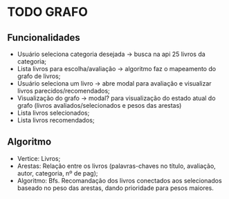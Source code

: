 # TODO GRAFO

## Funcionalidades

- Usuário seleciona categoria desejada -> busca na api 25 livros da categoria;
- Lista livros para escolha/avaliação -> algoritmo faz o mapeamento do grafo de livros;
- Usuário seleciona um livro -> abre modal para avaliação e visualizar livros parecidos/recomendados;
- Visualização do grafo -> modal? para visualização do estado atual do grafo (livros avaliados/selecionados e pesos das arestas)
- Lista livros selecionados;
- Lista livros recomendados;

## Algoritmo

- Vertice: Livros;
- Arestas: Relação entre os livros (palavras-chaves no título, avaliação, autor, categoria, nº de pag);
- Algoritmo: Bfs. Recomandação dos livros conectados aos selecionados baseado no peso das arestas, dando prioridade para pesos maiores.
